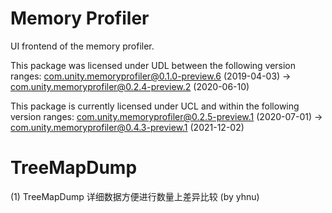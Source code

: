 # Memory Profiler

UI frontend of the memory profiler.

This package was licensed under UDL between the following version ranges:
com.unity.memoryprofiler@0.1.0-preview.6 (2019-04-03) -> com.unity.memoryprofiler@0.2.4-preview.2 (2020-06-10)

This package is currently licensed under UCL and within the following version ranges:
com.unity.memoryprofiler@0.2.5-preview.1 (2020-07-01) -> com.unity.memoryprofiler@0.4.3-preview.1 (2021-12-02)

# TreeMapDump

(1) TreeMapDump 详细数据方便进行数量上差异比较 (by yhnu)

